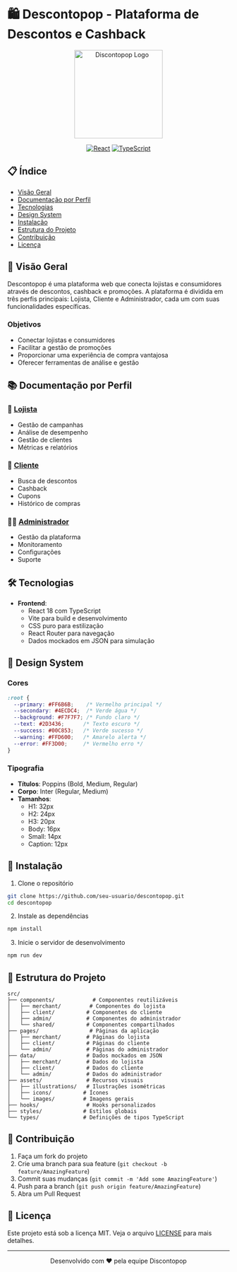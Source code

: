 # 🛍️ Descontopop - Plataforma de Descontos e Cashback

<div align="center">
  <img src="public/logo.png" alt="Discontopop Logo" width="200"/>
  
  [![React](https://img.shields.io/badge/React-18.2.0-61DAFB?style=for-the-badge&logo=react)](https://reactjs.org)
  [![TypeScript](https://img.shields.io/badge/TypeScript-5.3.3-blue?style=for-the-badge&logo=typescript)](https://www.typescriptlang.org)
</div>

## 📋 Índice
- [Visão Geral](#-visão-geral)
- [Documentação por Perfil](#-documentação-por-perfil)
- [Tecnologias](#-tecnologias)
- [Design System](#-design-system)
- [Instalação](#-instalação)
- [Estrutura do Projeto](#-estrutura-do-projeto)
- [Contribuição](#-contribuição)
- [Licença](#-licença)

## 🌟 Visão Geral
Descontopop é uma plataforma web que conecta lojistas e consumidores através de descontos, cashback e promoções. A plataforma é dividida em três perfis principais: Lojista, Cliente e Administrador, cada um com suas funcionalidades específicas.

### Objetivos
- Conectar lojistas e consumidores
- Facilitar a gestão de promoções
- Proporcionar uma experiência de compra vantajosa
- Oferecer ferramentas de análise e gestão

## 📚 Documentação por Perfil

### 🏪 [Lojista](docs/merchant/README.md)
- Gestão de campanhas
- Análise de desempenho
- Gestão de clientes
- Métricas e relatórios

### 👤 [Cliente](docs/client/README.md)
- Busca de descontos
- Cashback
- Cupons
- Histórico de compras

### 👨‍💼 [Administrador](docs/admin/README.md)
- Gestão da plataforma
- Monitoramento
- Configurações
- Suporte

## 🛠️ Tecnologias
- **Frontend**: 
  - React 18 com TypeScript
  - Vite para build e desenvolvimento
  - CSS puro para estilização
  - React Router para navegação
  - Dados mockados em JSON para simulação

## 🎨 Design System

### Cores
```css
:root {
  --primary: #FF6B6B;    /* Vermelho principal */
  --secondary: #4ECDC4;  /* Verde água */
  --background: #F7F7F7; /* Fundo claro */
  --text: #2D3436;      /* Texto escuro */
  --success: #00C853;   /* Verde sucesso */
  --warning: #FFD600;   /* Amarelo alerta */
  --error: #FF3D00;     /* Vermelho erro */
}
```

### Tipografia
- **Títulos**: Poppins (Bold, Medium, Regular)
- **Corpo**: Inter (Regular, Medium)
- **Tamanhos**:
  - H1: 32px
  - H2: 24px
  - H3: 20px
  - Body: 16px
  - Small: 14px
  - Caption: 12px

## 🚀 Instalação

1. Clone o repositório
```bash
git clone https://github.com/seu-usuario/descontopop.git
cd descontopop
```

2. Instale as dependências
```bash
npm install
```

3. Inicie o servidor de desenvolvimento
```bash
npm run dev
```

## 📁 Estrutura do Projeto
```
src/
├── components/            # Componentes reutilizáveis
│   ├── merchant/         # Componentes do lojista
│   ├── client/          # Componentes do cliente
│   ├── admin/           # Componentes do administrador
│   └── shared/          # Componentes compartilhados
├── pages/                # Páginas da aplicação
│   ├── merchant/        # Páginas do lojista
│   ├── client/          # Páginas do cliente
│   └── admin/           # Páginas do administrador
├── data/                # Dados mockados em JSON
│   ├── merchant/        # Dados do lojista
│   ├── client/          # Dados do cliente
│   └── admin/           # Dados do administrador
├── assets/              # Recursos visuais
│   ├── illustrations/   # Ilustrações isométricas
│   ├── icons/          # Ícones
│   └── images/         # Imagens gerais
├── hooks/               # Hooks personalizados
├── styles/             # Estilos globais
└── types/              # Definições de tipos TypeScript
```

## 🤝 Contribuição
1. Faça um fork do projeto
2. Crie uma branch para sua feature (`git checkout -b feature/AmazingFeature`)
3. Commit suas mudanças (`git commit -m 'Add some AmazingFeature'`)
4. Push para a branch (`git push origin feature/AmazingFeature`)
5. Abra um Pull Request

## 📄 Licença
Este projeto está sob a licença MIT. Veja o arquivo [LICENSE](LICENSE) para mais detalhes.

---

<div align="center">
  <p>Desenvolvido com ❤️ pela equipe Discontopop</p>
</div>
